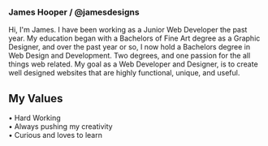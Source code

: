 ### James Hooper / @jamesdesigns

Hi, I'm James. I have been working as a Junior Web Developer the past year. My education began with a Bachelors of Fine Art degree as a Graphic Designer, and over the past year or so, I now hold a Bachelors degree in Web Design and Development. Two degrees, and one passion for the all things web related. My goal as a Web Developer and Designer, is to create well designed websites that are highly functional, unique, and useful. 

## My Values

&#8226; Hard Working<br />
&#8226; Always pushing my creativity<br />
&#8226; Curious and loves to learn


